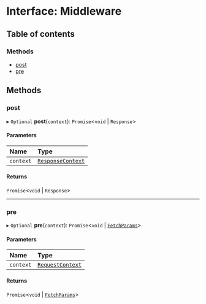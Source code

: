 # Interface: Middleware

## Table of contents

### Methods

- [post](Middleware.md#post)
- [pre](Middleware.md#pre)

## Methods

### <a id="post" name="post"></a> post

▸ `Optional` **post**(`context`): `Promise`<`void` \| `Response`\>

#### Parameters

| Name | Type |
| :------ | :------ |
| `context` | [`ResponseContext`](ResponseContext.md) |

#### Returns

`Promise`<`void` \| `Response`\>

___

### <a id="pre" name="pre"></a> pre

▸ `Optional` **pre**(`context`): `Promise`<`void` \| [`FetchParams`](FetchParams.md)\>

#### Parameters

| Name | Type |
| :------ | :------ |
| `context` | [`RequestContext`](RequestContext.md) |

#### Returns

`Promise`<`void` \| [`FetchParams`](FetchParams.md)\>

